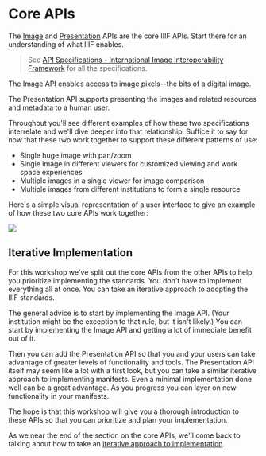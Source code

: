 # Core APIs

The [Image](image/README.md) and [Presentation](presentation/README.md) APIs are the core IIIF APIs. Start there for an understanding of what IIIF enables.

> See [API Specifications - International Image Interoperability Framework](http://iiif.io/api/#current-specifications) for all the specifications.

The Image API enables access to image pixels--the bits of a digital image.

The Presentation API supports presenting the images and related resources and metadata to a human user.

Throughout you'll see different examples of how these two specifications interrelate and we'll dive deeper into that relationship. Suffice it to say for now that these two work together to support these different patterns of use:

- Single huge image with pan/zoom
- Single image in different viewers for customized viewing and work space experiences
- Multiple images in a single viewer for image comparison
- Multiple images from different institutions to form a single resource

Here's a simple visual representation of a user interface to give an example of how these two core APIs work together:
<!-- #backlog:270 Does this image-plus-presentation-user-interface.png belong here or somewhere else? -->

![](../assets/images/image-plus-presentation-user-interface.png)

## Iterative Implementation

For this workshop we've split out the core APIs from the other APIs to help you prioritize implementing the standards. You don't have to implement everything all at once. You can take an iterative approach to adopting the IIIF standards.

The general advice is to start by implementing the Image API. (Your institution might be the exception to that rule, but it isn't likely.) You can start by implementing the Image API and getting a lot of immediate benefit out of it.

Then you can add the Presentation API so that you and your users can take advantage of greater levels of functionality and tools. The Presentation API itself may seem like a lot with a first look, but you can take a similar iterative approach to implementing manifests. Even a minimal implementation done well can be a great advantage. As you progress you can layer on new functionality in your manifests.

The hope is that this workshop will give you a thorough introduction to these APIs so that you can prioritize and plan your implementation.

As we near the end of the section on the core APIs, we'll come back to talking about how to take an [iterative approach to implementation](../presentation/data-workflows.md#iterative-example).

<!-- #backlog:370 write more about the the core APIs? -->
